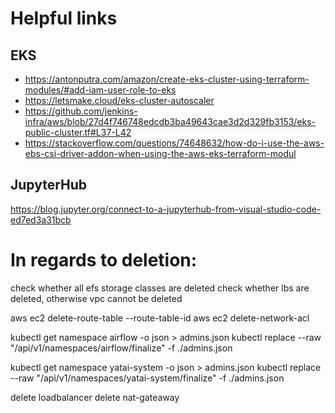 
# Helpful links

## EKS

+ https://antonputra.com/amazon/create-eks-cluster-using-terraform-modules/#add-iam-user-role-to-eks
+ https://letsmake.cloud/eks-cluster-autoscaler
+ https://github.com/jenkins-infra/aws/blob/27d4f746748edcdb3ba49643cae3d2d329fb3153/eks-public-cluster.tf#L37-L42
+ https://stackoverflow.com/questions/74648632/how-do-i-use-the-aws-ebs-csi-driver-addon-when-using-the-aws-eks-terraform-modul


## JupyterHub

https://blog.jupyter.org/connect-to-a-jupyterhub-from-visual-studio-code-ed7ed3a31bcb



# In regards to deletion:

check whether all efs storage classes are deleted
check whether lbs are deleted, otherwise vpc cannot be deleted


aws ec2 delete-route-table --route-table-id
aws ec2 delete-network-acl


kubectl get namespace airflow -o json > admins.json
kubectl replace --raw "/api/v1/namespaces/airflow/finalize" -f ./admins.json


kubectl get namespace yatai-system -o json > admins.json
kubectl replace --raw "/api/v1/namespaces/yatai-system/finalize" -f ./admins.json


delete loadbalancer
delete nat-gateaway